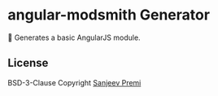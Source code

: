 # angular-modsmith Generator

:construction: Generates a basic AngularJS module.

## License

BSD-3-Clause Copyright [Sanjeev Premi](spremi@ymail.com)

